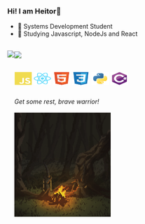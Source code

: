 ### Hi! I am Heitor👋

- 🔭 Systems Development Student
- 🌱 Studying Javascript, NodeJs and React

##

<img height="180em" align="left" src="https://github-readme-stats.vercel.app/api?username=lonelykkj&show_icons=true&theme=transparent" />  <a href="https://github.com/anuraghazra/convoychat"><img height="180em" align="center" src="https://github-readme-stats.vercel.app/api/top-langs?username=lonelykkj&layout=compact&langs_count=8&card_width=320&show_icons=true&theme=transparent" /></a> 


<div style="display: inline_block; margin-left: 10px;"><br>
  <img align="center" alt="Rafa-Js" height="30" width="40" src="https://raw.githubusercontent.com/devicons/devicon/master/icons/javascript/javascript-plain.svg">
  <img align="center" alt="Rafa-React" height="30" width="40" src="https://raw.githubusercontent.com/devicons/devicon/master/icons/react/react-original.svg">
  <img align="center" alt="Rafa-HTML" height="30" width="40" src="https://raw.githubusercontent.com/devicons/devicon/master/icons/html5/html5-original.svg">
  <img align="center" alt="Rafa-CSS" height="30" width="40" src="https://raw.githubusercontent.com/devicons/devicon/master/icons/css3/css3-original.svg">
  <img align="center" alt="Rafa-Python" height="30" width="40" src="https://raw.githubusercontent.com/devicons/devicon/master/icons/python/python-original.svg">
  <img align="center" alt="Rafa-Csharp" height="30" width="40" src="https://raw.githubusercontent.com/devicons/devicon/master/icons/csharp/csharp-original.svg">
</div>

## 

 <i> Get some rest, brave warrior!</i> <br> <br>
 <img src="https://github.com/lonelykkj/lonelykkj/blob/main/Fire-Pixel.gif" width="220">

##


